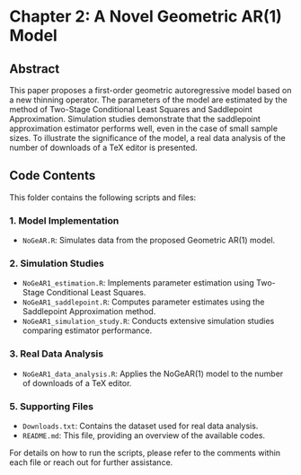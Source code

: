 # Chapter 2: A Novel Geometric AR(1) Model

## Abstract
This paper proposes a first-order geometric autoregressive model based on a new thinning operator. The parameters of the model are estimated by the method of Two-Stage Conditional Least Squares and Saddlepoint Approximation. Simulation studies demonstrate that the saddlepoint approximation estimator performs well, even in the case of small sample sizes. To illustrate the significance of the model, a real data analysis of the number of downloads of a TeX editor is presented.

## Code Contents

This folder contains the following scripts and files:

### **1. Model Implementation**
- `NoGeAR.R`: Simulates data from the proposed Geometric AR(1) model.


### **2. Simulation Studies**
- `NoGeAR1_estimation.R`: Implements parameter estimation using Two-Stage Conditional Least Squares.
- `NoGeAR1_saddlepoint.R`: Computes parameter estimates using the Saddlepoint Approximation method.
- `NoGeAR1_simulation_study.R`: Conducts extensive simulation studies comparing estimator performance.

### **3. Real Data Analysis**
- `NoGeAR1_data_analysis.R`: Applies the NoGeAR(1) model to the number of downloads of a TeX editor.


### **5. Supporting Files**
- `Downloads.txt`: Contains the  dataset used for real data analysis.
- `README.md`: This file, providing an overview of the available codes.

For details on how to run the scripts, please refer to the comments within each file or reach out for further assistance.
